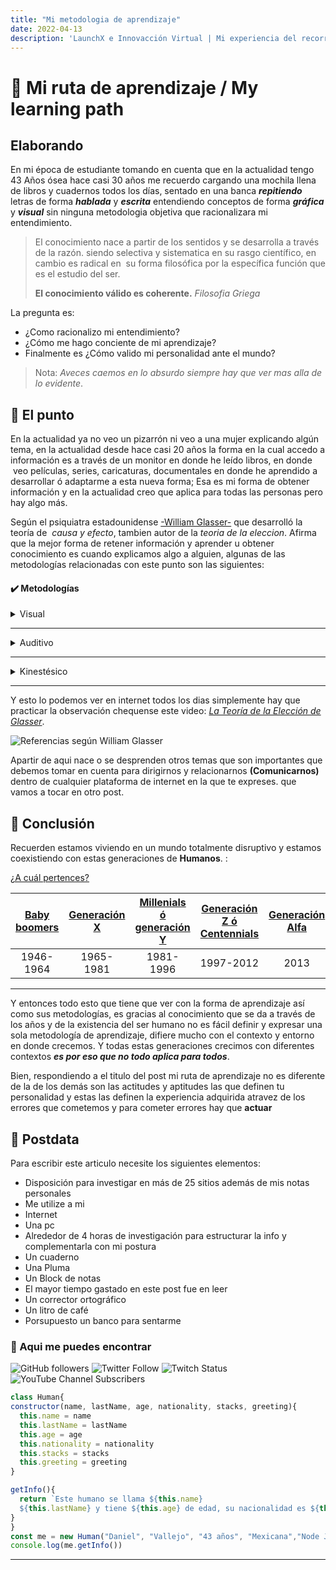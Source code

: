 ```yaml
---
title: "Mi metodologia de aprendizaje"
date: 2022-04-13
description: 'LaunchX e Innovacción Virtual | Mi experiencia del recorrido'
---
```

# 📝 Mi ruta de aprendizaje / My learning path


## Elaborando 

En mi época de estudiante tomando en cuenta que en la actualidad tengo 43 Años ósea hace casi 30 años
me recuerdo cargando una mochila llena de libros y cuadernos todos los días, sentado en una banca **_repitiendo_** letras de forma **_hablada_** y **_escrita_**  entendiendo conceptos
de forma **_gráfica_** y **_visual_** sin ninguna metodologia objetiva que racionalizara mi entendimiento.

> El conocimiento nace a partir de los sentidos y 
> se desarrolla a través de la razón. 
> siendo 
> selectiva y sistematica en su rasgo científico, 
> en cambio es radical en  su forma filosófica 
> por la específica función que es el estudio 
> del ser.
>  
> **El conocimiento válido es coherente.** *Filosofia Griega*


La pregunta es:

 - ¿Como racionalizo mi entendimiento?
 - ¿Cómo me hago conciente de mi aprendizaje?
 - Finalmente es ¿Cómo valido mi personalidad ante el mundo?

> Nota: *Aveces caemos en lo absurdo siempre hay que ver mas alla de lo evidente*.


##  📓  El punto


En la actualidad ya no veo un pizarrón ni veo a una mujer explicando algún tema, en la actualidad desde hace casi 20 años la forma en la cual accedo a información es a través de un monitor en donde he leído libros, en donde  veo películas, series, caricaturas, documentales en donde he aprendido a desarrollar ó adaptarme a esta nueva forma; Esa es mi forma de obtener información y en la actualidad creo que aplica para todas las personas pero hay algo más.

Según el psiquiatra estadounidense [-William Glasser-](https://es.wikipedia.org/wiki/William_Glasser) que desarrolló la teoría de  *causa y efecto*, tambien autor de la *teoria de la eleccion*. Afirma que la mejor forma de retener información y aprender u obtener conocimiento es cuando explicamos algo a alguien, algunas de las metodologías relacionadas con este punto son las siguientes:

#### ✔️ Metodologías



<details>
<summary>Visual</summary>
 
 - El Aprendizaje Visual se define como un método de enseñanza-aprendizaje que utiliza un conjunto de diagramas o gráficos tanto para representar información como         para trabajar con ideas y conceptos, que al utilizarlos ayudan a pensar más efectivamente.
 
</details>

---

<details>
<summary>Auditivo</summary> 
 
 - Este metodo permite aprender cuando recibe las explicaciones oralmente y cuando pueden hablar y explicar
   esa información a otra persona. 
 
</details>

---

<details>
<summary>Kinestésico</summary> 
 
 - Esta metodologia nos remite a la necesidad de las experiencias corporales sensaciones y movimientos  
 
</details>

---

Y esto lo podemos ver en internet todos los dias simplemente hay que practicar la observación chequense este
video: *[La Teoría de la Elección de Glasser](https://www.youtube.com/watch?v=ATY-uohVunE&ab_channel=ISEP)*.


![Referencias según William Glasser](https://www.funax.org/fs/images/blog/Emprendimiento/Copia_de_la_distancia_3.png) 





Apartir de aqui nace o se desprenden otros temas que son importantes que debemos tomar en cuenta para dirigirnos y relacionarnos **(Comunicarnos)** dentro de cualquier plataforma de internet en la que te expreses. que vamos a tocar en otro post.

##  🥑 Conclusión


Recuerden estamos viviendo en un mundo totalmente disruptivo y estamos coexistiendo
con estas generaciones de **Humanos**. : 

[¿A cuál pertences?]()

| [Baby boomers](https://es.wikipedia.org/wiki/Baby_boomer) | [Generación X](https://es.wikipedia.org/wiki/Generaci%C3%B3n_X#:~:text=La%20generaci%C3%B3n%20X%20es%20la,de%20fertilidad%20de%20la%20poblaci%C3%B3n.) | [Millenials ó generación Y](https://es.wikipedia.org/wiki/Generaci%C3%B3n_Y) |[Generación Z ó Centennials](https://es.wikipedia.org/wiki/Generaci%C3%B3n_Z) | [Generación Alfa](https://es.wikipedia.org/wiki/Generaci%C3%B3n_Alfa)|
|:------:|:-----:|:------:|:------:|:---:|
|1946-1964|1965-1981|1981-1996|1997-2012|2013|

---

Y entonces todo esto que tiene que ver con la forma de aprendizaje así como sus metodologías, es gracias al conocimiento que se da a través
de los años y de la existencia del ser humano no es fácil definir 
y expresar una sola metodología de aprendizaje, difiere mucho con el 
contexto y entorno en donde crecemos.
Y todas estas generaciones crecimos con diferentes contextos **_es por eso que no todo aplica para todos_**.

Bien, respondiendo a el titulo del post mi ruta de aprendizaje no es diferente de la de los demás son las actitudes y aptitudes las que definen tu personalidad
y estas las definen la experiencia adquirida atravez de los errores que cometemos y para cometer errores hay que **actuar** 

## 🎸 Postdata

Para escribir este articulo necesite los siguientes elementos:

- Disposición para investigar en más de 25 sitios además de mis notas personales
- Me utilize a mi
- Internet
- Una pc
- Alrededor de 4 horas de investigación para estructurar la  info y complementarla con mi postura
- Un cuaderno
- Una Pluma
- Un Block de notas 
- El mayor tiempo gastado en este post fue en leer
- Un corrector ortográfico
- Un litro de café
- Porsupuesto un banco para sentarme 


### 👋 Aqui me puedes encontrar

  ![GitHub followers](https://img.shields.io/github/followers/DanyVeneno?style=social)
  ![Twitter Follow](https://img.shields.io/twitter/follow/venenodigital?style=social)
  ![Twitch Status](https://img.shields.io/twitch/status/yehiibhii?style=social)
  ![YouTube Channel Subscribers](https://img.shields.io/youtube/channel/subscribers/UC8UhdMAKJX56O2PY8kzBIlw?style=social)


  ```javascript
class Human{
  constructor(name, lastName, age, nationality, stacks, greeting){
    this.name = name
    this.lastName = lastName
    this.age = age
    this.nationality = nationality
    this.stacks = stacks
    this.greeting = greeting
  }

  getInfo(){
    return `Este humano se llama ${this.name}
    ${this.lastName} y tiene ${this.age} de edad, su nacionalidad es ${this.nationality} y esta aprendiendo a programar en ${this.stacks}y te manda saludos ${this.greeting}`
  }
}
const me = new Human("Daniel", "Vallejo", "43 años", "Mexicana","Node Js y Javascript", "desde México")
console.log(me.getInfo())

```
<hr>










